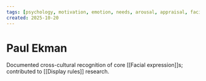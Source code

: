 ```yaml
---
tags: [psychology, motivation, emotion, needs, arousal, appraisal, facial-expression, amygdala]
created: 2025-10-20
---
```

# Paul Ekman

Documented cross-cultural recognition of core [[Facial expression]]s; contributed to [[Display rules]] research.

